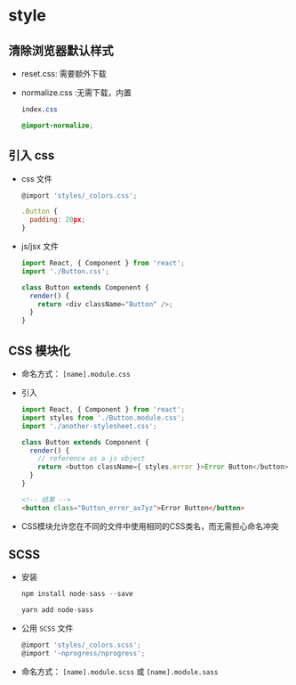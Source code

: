 # style

## 清除浏览器默认样式

  - reset.css: 需要额外下载

  - normalize.css :无需下载，内置

    ```css
    index.css

    @import-normalize;
    ```

## 引入 css

  - css 文件

    ```js
    @import 'styles/_colors.css';

    .Button {
      padding: 20px;
    }
    ```

  - js/jsx 文件

    ```js
    import React, { Component } from 'react';
    import './Button.css';

    class Button extends Component {
      render() {
        return <div className="Button" />;
      }
    }
    ```

## CSS 模块化

  - 命名方式： `[name].module.css`

  - 引入

    ```js
    import React, { Component } from 'react';
    import styles from './Button.module.css';
    import './another-stylesheet.css';

    class Button extends Component {
      render() {
        // reference as a js object
        return <button className={ styles.error }>Error Button</button>;
      }
    }
    ```

    ```html
    <!-- 结果 -->
    <button class="Button_error_ax7yz">Error Button</button>
    ```

  - CSS模块允许您在不同的文件中使用相同的CSS类名，而无需担心命名冲突

## SCSS

  - 安装

    ```js
    npm install node-sass --save

    yarn add node-sass
    ```

  - 公用 `SCSS` 文件

    ```js
    @import 'styles/_colors.scss';
    @import '~nprogress/nprogress';
    ```

  - 命名方式： `[name].module.scss` 或 `[name].module.sass`
